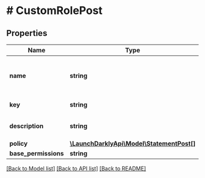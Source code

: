 # # CustomRolePost

## Properties

Name | Type | Description | Notes
------------ | ------------- | ------------- | -------------
**name** | **string** | A human-friendly name for the custom role |
**key** | **string** | The custom role key |
**description** | **string** | Description of custom role | [optional]
**policy** | [**\LaunchDarklyApi\Model\StatementPost[]**](StatementPost.md) |  |
**base_permissions** | **string** |  | [optional]

[[Back to Model list]](../../README.md#models) [[Back to API list]](../../README.md#endpoints) [[Back to README]](../../README.md)
